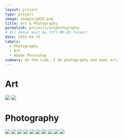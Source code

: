 ```yaml
---
layout: project
type: project
image: images/gd25.png
title: Art & Photography
permalink: projects/artphotography
# All dates must be YYYY-MM-DD format!
date: 2015-04-15
labels:
  - Photography
  - Art
  - Adobe Photoshop
summary: On the side, I do photography and make art.
---
```


# Art
<img class="ui left floated image" src="../images/gd14.png">
<img class="ui left floated image" src="../images/gd15.png">

# Photography
<img class="ui left floated image" src="../images/gd16.png">
<img class="ui left floated image" src="../images/gd17.png">
<img class="ui left floated image" src="../images/gd18.png">
<img class="ui left floated image" src="../images/gd19.png">
<img class="ui left floated image" src="../images/gd20.png">
<img class="ui left floated image" src="../images/gd21.png">
<img class="ui left floated image" src="../images/gd22.png">
<img class="ui left floated image" src="../images/gd23.png">
<img class="ui left floated image" src="../images/gd24.png">
<img class="ui left floated image" src="../images/gd24.png">

